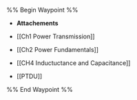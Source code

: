 %% Begin Waypoint %%
- **Attachements**

- [[Ch1 Power Transmission]]
- [[Ch2 Power Fundamentals]]
- [[CH4 Inductuctance and Capacitance]]
- [[PTDU]]

%% End Waypoint %%

